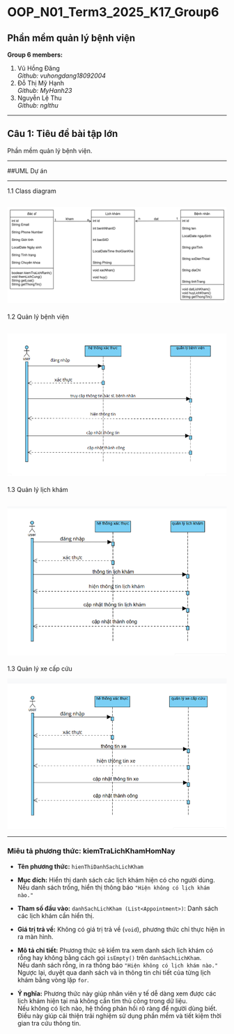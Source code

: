 # OOP_N01_Term3_2025_K17_Group6

## **Phần mềm quản lý bệnh viện**

**Group 6 members:**
1. Vũ Hồng Đăng  
   *Github: vuhongdang18092004*  
2. Đỗ Thị Mỹ Hạnh  
   *Github: MyHanh23*  
3. Nguyễn Lệ Thu  
   *Github: nglthu*

---

## **Câu 1: Tiêu đề bài tập lớn**
Phần mềm quản lý bệnh viện.

---

##UML Dự án

---
1.1 Class diagram

![Class Diagram](Group6_QuanLyBenhVien/img/class.jpg)
---
1.2 Quản lý bệnh viện

![Class Diagram](Group6_QuanLyBenhVien/img/dautien.png)
---
1.3 Quản lý lịch khám

![Class Diagram](Group6_QuanLyBenhVien/img/thuhai.png)
---
1.3 Quản lý xe cấp cứu

![Class Diagram](Group6_QuanLyBenhVien/img/thuba.png)


---
### Miêu tả phương thức: kiemTraLichKhamHomNay
- **Tên phương thức:** `hienThiDanhSachLichKham`

- **Mục đích:**
  Hiển thị danh sách các lịch khám hiện có cho người dùng.  
  Nếu danh sách trống, hiển thị thông báo `"Hiện không có lịch khám nào."`

- **Tham số đầu vào:**
  `danhSachLichKham (List<Appointment>)`: Danh sách các lịch khám cần hiển thị.

- **Giá trị trả về:**
  Không có giá trị trả về (`void`), phương thức chỉ thực hiện in ra màn hình.

- **Mô tả chi tiết:**
  Phương thức sẽ kiểm tra xem danh sách lịch khám có rỗng hay không bằng cách gọi `isEmpty()` trên `danhSachLichKham`.  
    Nếu danh sách rỗng, in ra thông báo `"Hiện không có lịch khám nào."`
    Ngược lại, duyệt qua danh sách và in thông tin chi tiết của từng lịch khám bằng vòng lặp `for`.

- **Ý nghĩa:**
Phương thức này giúp nhân viên y tế dễ dàng xem được các lịch khám hiện tại mà không cần tìm thủ công trong dữ liệu.  
Nếu không có lịch nào, hệ thống phản hồi rõ ràng để người dùng biết.  
Điều này giúp cải thiện trải nghiệm sử dụng phần mềm và tiết kiệm thời gian tra cứu thông tin.

